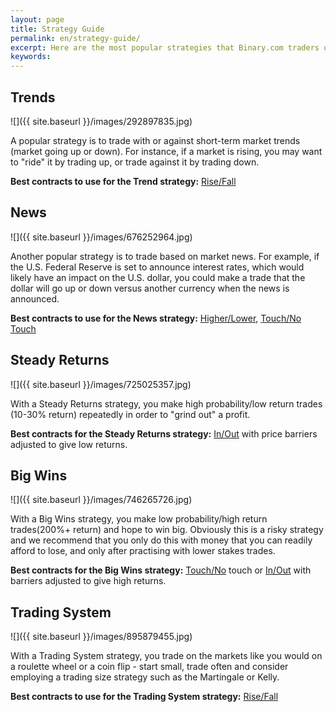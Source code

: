 ```yaml
---
layout: page
title: Strategy Guide
permalink: en/strategy-guide/
excerpt: Here are the most popular strategies that Binary.com traders use and a list of which contracts are best for employing each strategy.
keywords:
---
```

<h2>Trends</h2>

![]({{ site.baseurl }}/images/292897835.jpg)

A popular strategy is to trade with or against short-term market trends (market going up or down). For instance, if a market is rising, you may want to "ride" it by trading up, or trade against it by trading down.

**Best contracts to use for the Trend strategy:** [Rise/Fall](https://www.binary.com/d/trade.cgi?form_name=variablereturn&utm_medium=social&utm_campaign=blog&utm_source=binary
)

## News

![]({{ site.baseurl }}/images/676252964.jpg)

Another popular strategy is to trade based on market news. For example, if the U.S. Federal Reserve is set to announce interest rates, which would likely have an impact on the U.S. dollar, you could make a trade that the dollar will go up or down versus another currency when the news is announced.

**Best contracts to use for the News strategy:** [Higher/Lower](https://www.binary.com/d/trade.cgi?form_name=higherlower&utm_medium=social&utm_campaign=blog&utm_source=binary
), [Touch/No Touch](https://www.binary.com/d/trade.cgi?form_name=touchnotouch&utm_medium=social&utm_campaign=blog&utm_source=binary
)

## Steady Returns

![]({{ site.baseurl }}/images/725025357.jpg)

With a Steady Returns strategy, you make high probability/low return trades (10-30% return) repeatedly in order to "grind out" a profit.

**Best contracts for the Steady Returns strategy:** [In/Out](https://www.binary.com/d/trade.cgi?form_name=staysinout&utm_medium=social&utm_campaign=blog&utm_source=binary
) with price barriers adjusted to give low returns.

## Big Wins

![]({{ site.baseurl }}/images/746265726.jpg)

With a Big Wins strategy, you make low probability/high return trades(200%+ return) and hope to win big. Obviously this is a risky strategy and we recommend that you only do this with money that you can readily afford to lose, and only after practising with lower stakes trades.

**Best contracts for the Big Wins strategy:** [Touch/No](https://www.binary.com/d/trade.cgi?form_name=touchnotouch&utm_medium=social&utm_campaign=blog&utm_source=binary
) touch or [In/Out](https://www.binary.com/d/trade.cgi?form_name=staysinout&utm_medium=social&utm_campaign=blog&utm_source=binary
) with barriers adjusted to give high returns.

## Trading System

![]({{ site.baseurl }}/images/895879455.jpg)

With a Trading System strategy, you trade on the markets like you would on a roulette wheel or a coin flip - start small, trade often and consider employing a trading size strategy such as the Martingale or Kelly.

**Best contracts to use for the Trading System strategy:** [Rise/Fall](https://www.binary.com/d/trade.cgi?form_name=variablereturn&utm_medium=social&utm_campaign=blog&utm_source=binary
)
